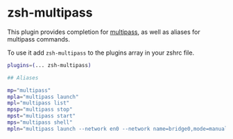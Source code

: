 # zsh-multipass

This plugin provides completion for [multipass](https://multipass.run), as well as aliases
for multipass commands.

To use it add `zsh-multipass` to the plugins array in your zshrc file.

```zsh
plugins=(... zsh-multipass)

## Aliases

mp="multipass"
mpla="multipass launch"
mpl="multipass list"
mpsp="multipass stop"
mpst="multipass start"
mps="multipass shell"
mpln="multipass launch --network en0 --network name=bridge0,mode=manual"
